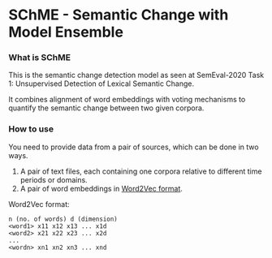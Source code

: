 # SChME - Semantic Change with Model Ensemble


### What is SChME
This is the semantic change detection model as seen at SemEval-2020 Task 1:
Unsupervised Detection of Lexical Semantic Change.

It combines alignment of word embeddings with voting mechanisms to quantify the semantic change between two given corpora.

### How to use

You need to provide data from a pair of sources, which can be done in two ways.

1. A pair of text files, each containing one corpora relative to different time periods or domains.
2. A pair of word embeddings in [Word2Vec format](https://radimrehurek.com/gensim/scripts/glove2word2vec.html).

Word2Vec format:

```
n (no. of words) d (dimension)
<word1> x11 x12 x13 ... x1d
<word2> x21 x22 x23 ... x2d
...
<wordn> xn1 xn2 xn3 ... xnd
```
